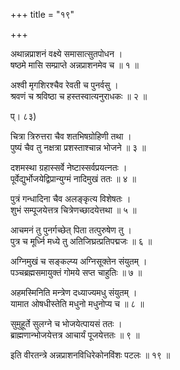 +++
title = "१९"

+++
  
  
अथान्नप्राशनं वक्ष्ये समासात्सुतपोधन ।  
षष्ठमे मासि सम्प्राप्ते अन्नप्राशनमेव च ॥ १ ॥  
  
अश्वी मृगशिरश्चैव रेवती च पुनर्वसु ।  
श्रवणं च श्रविष्ठा च हस्तस्वात्यनुराधकः ॥ २ ॥  
  
प्। ८३)  
  
चित्रा त्रिरुत्तरा चैव शतभिषग्रोहिणी तथा ।  
पुष्यं चैव तु नक्षत्रा प्रशस्ताश्चान्न भोजने ॥ ३ ॥  
  
दशमस्था ग्रहास्सर्वे नेष्टास्सर्वप्रयत्नतः ।  
पूर्वेद्युर्भोजयेद्विप्रान्युग्मं नादिमुखं ततः ॥ ४ ॥  
  
पुत्रं गन्धादिना चैव अलङ्कृत्य विशेषतः ।  
शुभं सम्पूजयेत्तत्र चित्रेणच्छादयेत्तथा ॥ ५ ॥  
  
आचमनं तु पुनर्गच्छेत् पिता तत्पुरुषेण तु ।  
पुत्र च मूर्ध्नि मध्ये तु अतिजिघ्रत्प्रतिपद्मजः ॥ ६ ॥  
  
अग्निमुखं च सङ्कल्प्य अग्निसूक्तेन संयुतम् ।  
पञ्चब्रह्मसमायुक्तं गोमये सप्त चाहुतिः ॥ ७ ॥  
  
अहमस्मिनिति मन्त्रेण दध्याज्यमधु संयुतम् ।  
यामात ओषधीस्तेति मधुनो मधुनोप्य च ॥ ८ ॥  
  
सुमुहूर्ते सुलग्ने च भोजयेत्पायसं ततः ।  
ब्राह्मणान्भोजयेत्तत्र आचार्यं पूजयेत्ततः ॥ ९ ॥  
  
इति वीरतन्त्रे अन्नप्राशनविधिरेकोनविंशः पटलः ॥ १९ ॥  
